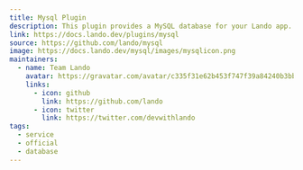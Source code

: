 ```yaml
---
title: Mysql Plugin
description: This plugin provides a MySQL database for your Lando app.
link: https://docs.lando.dev/plugins/mysql
source: https://github.com/lando/mysql
image: https://docs.lando.dev/mysql/images/mysqlicon.png
maintainers:
  - name: Team Lando
    avatar: https://gravatar.com/avatar/c335f31e62b453f747f39a84240b3bbd
    links:
      - icon: github
        link: https://github.com/lando
      - icon: twitter
        link: https://twitter.com/devwithlando
tags:
  - service
  - official
  - database
---
```


